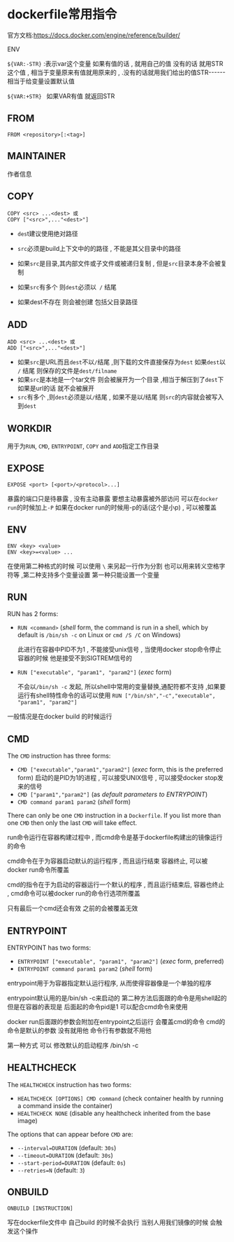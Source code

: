 # dockerfile常用指令

官方文档:https://docs.docker.com/engine/reference/builder/

ENV

`${VAR:-STR}`  :表示var这个变量 如果有值的话 , 就用自己的值 没有的话 就用STR这个值 , 相当于变量原来有值就用原来的 , .没有的话就用我们给出的值STR------ 相当于给变量设置默认值

`${VAR:+STR} `  如果VAR有值 就返回STR



## FROM

```
FROM <repository>[:<tag>]
```

## MAINTAINER

作者信息

## COPY

```
COPY <src> ...<dest> 或
COPY ["<src>",..."<dest>"]
```

- `des`t建议使用绝对路径

- `src`必须是build上下文中的的路径 , 不能是其父目录中的路径

- 如果`src`是目录,其内部文件或子文件或被递归复制 , 但是`src`目录本身不会被复制

- 如果`src`有多个  则`dest`必须以` /` 结尾

- 如果dest不存在 则会被创建 包括父目录路径

## ADD

```
ADD <src> ...<dest> 或
ADD ["<src>",..."<dest>"]
```

- 如果`src`是URL而且`dest`不以`/`结尾 ,则下载的文件直接保存为`dest`  如果`dest`以` /` 结尾 则保存的文件是`dest/filname`
- 如果`src`是本地是一个tar文件 则会被展开为一个目录 ,相当于解压到了`dest`下 如果是url的话 就不会被展开
- `src`有多个 ,则`dest`必须是以`/`结尾 , 如果不是以/结尾 则`src`的内容就会被写入到`dest`

## WORKDIR

用于为`RUN`, `CMD`, `ENTRYPOINT`, `COPY` and `ADD`指定工作目录

## EXPOSE

```
EXPOSE <port> [<port>/<protocol>...]
```

暴露的端口只是待暴露 , 没有主动暴露 要想主动暴露被外部访问 可以在`docker run`的时候加上`-P`  如果在docker run的时候用-p的话(这个是小p)  , 可以被覆盖

## ENV

```
ENV <key> <value>
ENV <key>=<value> ...
```

在使用第二种格式的时候 可以使用 `\` 来另起一行作为分割 也可以用来转义空格字符等 ,第二种支持多个变量设置 第一种只能设置一个变量

## RUN

RUN has 2 forms:

- `RUN <command>` (*shell* form, the command is run in a shell, which by default is `/bin/sh -c` on Linux or `cmd /S /C` on Windows)

  此进行在容器中PID不为1 , 不能接受unix信号 , 当使用docker stop命令停止容器的时候 他是接受不到SIGTREM信号的

- `RUN ["executable", "param1", "param2"]` (*exec* form)

  不会以`/bin/sh -c` 发起, 所以shell中常用的变量替换,通配符都不支持 ,如果要运行有shell特性命令的话可以使用 `RUN ["/bin/sh","-c","executable", "param1", "param2"]`

一般情况是在docker build 的时候运行

## CMD

The `CMD` instruction has three forms:

- `CMD ["executable","param1","param2"]` (*exec* form, this is the preferred form) 启动的是PID为1的进程 , 可以接受UNIX信号 , 可以接受docker stop发来的信号
- `CMD ["param1","param2"]` (as *default parameters to ENTRYPOINT*)
- `CMD command param1 param2` (*shell* form)

There can only be one `CMD` instruction in a `Dockerfile`. If you list more than one `CMD` then only the last `CMD` will take effect.

run命令运行在容器构建过程中 , 而cmd命令是基于dockerfile构建出的镜像运行的命令

cmd命令在于为容器启动默认的运行程序 , 而且运行结束 容器终止, 可以被docker run命令所覆盖

cmd的指令在于为启动的容器运行一个默认的程序 , 而且运行结束后, 容器也终止 , cmd命令可以被docker run的命令行选项所覆盖

只有最后一个cmd还会有效 之前的会被覆盖无效

## ENTRYPOINT

ENTRYPOINT has two forms:

- `ENTRYPOINT ["executable", "param1", "param2"]` (*exec* form, preferred)
- `ENTRYPOINT command param1 param2` (*shell* form)

entrypoint用于为容器指定默认运行程序, 从而使得容器像是一个单独的程序

entrypoint默认用的是/bin/sh -c来启动的  第二种方法后面跟的命令是用shell起的 但是在容器的表现是 后面起的命令pid是1  可以配合cmd命令来使用

docker  run后面跟的参数会附加在entrypoint之后运行  会覆盖cmd的命令  cmd的命令是默认的参数 没有就用他 命令行有参数就不用他

第一种方式 可以 修改默认的启动程序 /bin/sh -c

## HEALTHCHECK

The `HEALTHCHECK` instruction has two forms:

- `HEALTHCHECK [OPTIONS] CMD command` (check container health by running a command inside the container)
- `HEALTHCHECK NONE` (disable any healthcheck inherited from the base image)

The options that can appear before `CMD` are:

- `--interval=DURATION` (default: `30s`)
- `--timeout=DURATION` (default: `30s`)
- `--start-period=DURATION` (default: `0s`)
- `--retries=N` (default: `3`)

## ONBUILD

```
ONBUILD [INSTRUCTION]
```

写在dockerfile文件中 自己build 的时候不会执行  当别人用我们镜像的时候 会触发这个操作